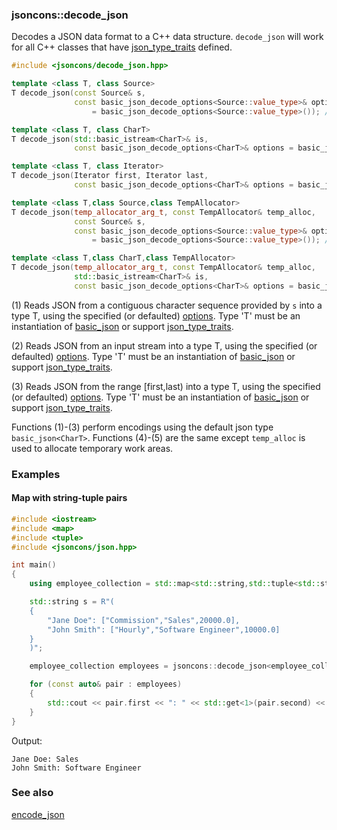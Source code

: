 ### jsoncons::decode_json

Decodes a JSON data format to a C++ data structure. `decode_json` will 
work for all C++ classes that have [json_type_traits](https://github.com/danielaparker/jsoncons/blob/master/doc/ref/json_type_traits.md) defined.

```c++
#include <jsoncons/decode_json.hpp>

template <class T, class Source>
T decode_json(const Source& s,
              const basic_json_decode_options<Source::value_type>& options 
                  = basic_json_decode_options<Source::value_type>()); // (1)

template <class T, class CharT>
T decode_json(std::basic_istream<CharT>& is,
              const basic_json_decode_options<CharT>& options = basic_json_decode_options<CharT>()); // (2)

template <class T, class Iterator>
T decode_json(Iterator first, Iterator last,
              const basic_json_decode_options<CharT>& options = basic_json_decode_options<CharT>()); // (3)

template <class T,class Source,class TempAllocator>
T decode_json(temp_allocator_arg_t, const TempAllocator& temp_alloc,
              const Source& s,
              const basic_json_decode_options<Source::value_type>& options 
                  = basic_json_decode_options<Source::value_type>()); // (4)

template <class T,class CharT,class TempAllocator>
T decode_json(temp_allocator_arg_t, const TempAllocator& temp_alloc,
              std::basic_istream<CharT>& is,
              const basic_json_decode_options<CharT>& options = basic_json_decode_options<CharT>()); // (5)
```

(1) Reads JSON from a contiguous character sequence provided by `s` into a type T, using the specified (or defaulted) [options](basic_json_options.md). 
Type 'T' must be an instantiation of [basic_json](../basic_json.md) 
or support [json_type_traits](../json_type_traits.md).

(2) Reads JSON from an input stream into a type T, using the specified (or defaulted) [options](basic_json_options.md). 
Type 'T' must be an instantiation of [basic_json](../basic_json.md) 
or support [json_type_traits](../json_type_traits.md).

(3) Reads JSON from the range [first,last) into a type T, using the specified (or defaulted) [options](basic_json_options.md). 
Type 'T' must be an instantiation of [basic_json](../basic_json.md) 
or support [json_type_traits](../json_type_traits.md).

Functions (1)-(3) perform encodings using the default json type `basic_json<CharT>`.
Functions (4)-(5) are the same except `temp_alloc` is used to allocate temporary work areas.

### Examples

#### Map with string-tuple pairs

```c++
#include <iostream>
#include <map>
#include <tuple>
#include <jsoncons/json.hpp>

int main()
{
    using employee_collection = std::map<std::string,std::tuple<std::string,std::string,double>>;

    std::string s = R"(
    {
        "Jane Doe": ["Commission","Sales",20000.0],
        "John Smith": ["Hourly","Software Engineer",10000.0]
    }
    )";

    employee_collection employees = jsoncons::decode_json<employee_collection>(s);

    for (const auto& pair : employees)
    {
        std::cout << pair.first << ": " << std::get<1>(pair.second) << std::endl;
    }
}
```
Output:
```
Jane Doe: Sales
John Smith: Software Engineer
```

### See also

[encode_json](encode_json.md)

